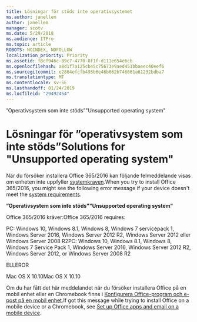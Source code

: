 ```yaml
---
title: Lösningar för stöds inte operativsystemet
ms.author: janellem
author: janellem
manager: scotv
ms.date: 5/29/2018
ms.audience: ITPro
ms.topic: article
ROBOTS: NOINDEX, NOFOLLOW
localization_priority: Priority
ms.assetid: f8cf946c-89c7-4770-8f1f-d111e654e6cb
ms.openlocfilehash: a8d1f7a125cb45c75673e9aed451bbaeec40eef6
ms.sourcegitcommit: e2864efcfb493b6e46b662b746661a61232bdba7
ms.translationtype: MT
ms.contentlocale: sv-SE
ms.lasthandoff: 01/24/2019
ms.locfileid: "29492454"
---
```

<span data-ttu-id="b00c1-102">”Operativsystem som inte stöds”</span><span class="sxs-lookup"><span data-stu-id="b00c1-102">"Unsupported operating system"</span></span>

# <a name="solutions-for-unsupported-operating-system"></a><span data-ttu-id="b00c1-103">Lösningar för ”operativsystem som inte stöds”</span><span class="sxs-lookup"><span data-stu-id="b00c1-103">Solutions for "Unsupported operating system"</span></span>

<span data-ttu-id="b00c1-104">När du försöker installera Office 365/2016 kan följande felmeddelande visas om enheten inte uppfyller [systemkraven](https://products.office.com/office-system-requirements).</span><span class="sxs-lookup"><span data-stu-id="b00c1-104">When you try to install Office 365/2016, you might see the following error message if your device doesn't meet the [system requirements](https://products.office.com/office-system-requirements).</span></span>
  
 <span data-ttu-id="b00c1-105">**”Operativsystem som inte stöds”**</span><span class="sxs-lookup"><span data-stu-id="b00c1-105">**"Unsupported operating system"**</span></span>
  
<span data-ttu-id="b00c1-106">Office 365/2016 kräver:</span><span class="sxs-lookup"><span data-stu-id="b00c1-106">Office 365/2016 requires:</span></span>
  
<span data-ttu-id="b00c1-107">PC: Windows 10, Windows 8.1, Windows 8, Windows 7 servicepack 1, Windows Server 2016, Windows Server 2012 R2, Windows Server 2012 eller Windows Server 2008 R2</span><span class="sxs-lookup"><span data-stu-id="b00c1-107">PC: Windows 10, Windows 8.1, Windows 8, Windows 7 Service Pack 1, Windows Server 2016, Windows Server 2012 R2, Windows Server 2012, or Windows Server 2008 R2</span></span>
  
<span data-ttu-id="b00c1-108">ELLER</span><span class="sxs-lookup"><span data-stu-id="b00c1-108">OR</span></span>
  
<span data-ttu-id="b00c1-109">Mac OS X 10.10</span><span class="sxs-lookup"><span data-stu-id="b00c1-109">Mac OS X 10.10</span></span>
  
<span data-ttu-id="b00c1-110">Om du har fått det här meddelandet när du försöker installera Office på en mobil enhet eller en Chromebook finns i [Konfigurera Office-program och e-post på en mobil enhet](https://support.office.com/article/7dabb6cb-0046-40b6-81fe-767e0b1f014f?wt.mc_id=Alchemy_ClientDIA.aspx).</span><span class="sxs-lookup"><span data-stu-id="b00c1-110">If got this message while trying to install Office on a mobile device or a Chromebook, see [Set up Office apps and email on a mobile device](https://support.office.com/article/7dabb6cb-0046-40b6-81fe-767e0b1f014f?wt.mc_id=Alchemy_ClientDIA.aspx).</span></span>
  

